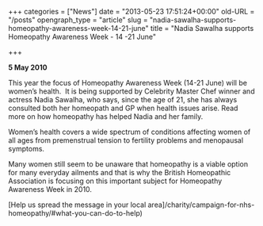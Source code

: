 +++
categories = ["News"]
date = "2013-05-23 17:51:24+00:00"
old-URL = "/posts"
opengraph_type = "article"
slug = "nadia-sawalha-supports-homeopathy-awareness-week-14-21-june"
title = "Nadia Sawalha supports Homeopathy Awareness Week - 14 -21 June"

+++

**5 May 2010**

This year the focus of Homeopathy Awareness Week (14-21 June) will be women’s health.  It is being supported by Celebrity Master Chef winner and actress Nadia Sawalha, who says, since the age of 21, she has always consulted both her homeopath and GP when health issues arise. Read  more on how homeopathy has helped Nadia and her family.

Women’s health covers a wide spectrum of conditions affecting women of all ages from premenstrual tension to fertility problems and menopausal symptoms.

Many women still seem to be unaware that homeopathy is a viable option for many everyday ailments and that is why the British Homeopathic Association is focusing on this important subject for Homeopathy Awareness Week in 2010.

[Help us spread the message in your local area]/charity/campaign-for-nhs-homeopathy/#what-you-can-do-to-help)
